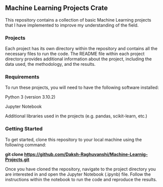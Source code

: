 ## Machine Learning Projects Crate

This repository contains a collection of basic Machine Learning projects that I have implemented to improve my understanding of the field.

### Projects
Each project has its own directory within the repository and contains all the necessary files to run the code. The README file within each project directory provides additional information about the project, including the data used, the methodology, and the results.

### Requirements
To run these projects, you will need to have the following software installed:

Python 3 (version 3.10.2)

Jupyter Notebook 

Additional libraries used in the projects (e.g. pandas, scikit-learn, etc.)


### Getting Started
To get started, clone this repository to your local machine using the following command:

**git clone https://github.com/Daksh-Raghuvanshi/Machine-Learnig-Projects.git**

Once you have cloned the repository, navigate to the project directory you are interested in and open the Jupyter Notebook (.ipynb) file. Follow the instructions within the notebook to run the code and reproduce the results.
